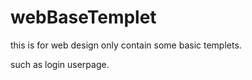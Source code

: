 webBaseTemplet
==============

this is for web design
only contain some basic templets.

such as login userpage.
